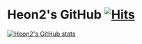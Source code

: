 # Heon2's GitHub   [![Hits](https://hits.seeyoufarm.com/api/count/incr/badge.svg?url=https%3A%2F%2Fgithub.com%2FHeon2&count_bg=%2379C83D&title_bg=%23555555&icon=&icon_color=%23E7E7E7&title=hits&edge_flat=false)](https://hits.seeyoufarm.com)

[![Heon2's GitHub stats](https://github-readme-stats.vercel.app/api?username=Heon2)](https://github.com/anuraghazra/github-readme-stats)








